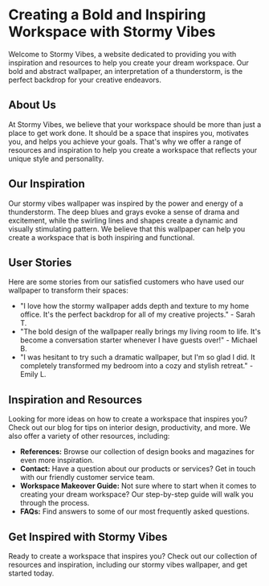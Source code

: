 <!--font:Poppins-->

# Creating a Bold and Inspiring Workspace with Stormy Vibes

Welcome to Stormy Vibes, a website dedicated to providing you with inspiration and resources to help you create your dream workspace. Our bold and abstract wallpaper, an interpretation of a thunderstorm, is the perfect backdrop for your creative endeavors.

## About Us

At Stormy Vibes, we believe that your workspace should be more than just a place to get work done. It should be a space that inspires you, motivates you, and helps you achieve your goals. That's why we offer a range of resources and inspiration to help you create a workspace that reflects your unique style and personality.

## Our Inspiration

Our stormy vibes wallpaper was inspired by the power and energy of a thunderstorm. The deep blues and grays evoke a sense of drama and excitement, while the swirling lines and shapes create a dynamic and visually stimulating pattern. We believe that this wallpaper can help you create a workspace that is both inspiring and functional.

## User Stories

Here are some stories from our satisfied customers who have used our wallpaper to transform their spaces:

- "I love how the stormy wallpaper adds depth and texture to my home office. It's the perfect backdrop for all of my creative projects." - Sarah T.
- "The bold design of the wallpaper really brings my living room to life. It's become a conversation starter whenever I have guests over!" - Michael B.
- "I was hesitant to try such a dramatic wallpaper, but I'm so glad I did. It completely transformed my bedroom into a cozy and stylish retreat." - Emily L.

## Inspiration and Resources

Looking for more ideas on how to create a workspace that inspires you? Check out our blog for tips on interior design, productivity, and more. We also offer a variety of other resources, including:

- **References:** Browse our collection of design books and magazines for even more inspiration.
- **Contact:** Have a question about our products or services? Get in touch with our friendly customer service team.
- **Workspace Makeover Guide:** Not sure where to start when it comes to creating your dream workspace? Our step-by-step guide will walk you through the process.
- **FAQs:** Find answers to some of our most frequently asked questions.

## Get Inspired with Stormy Vibes

Ready to create a workspace that inspires you? Check out our collection of resources and inspiration, including our stormy vibes wallpaper, and get started today.

<!--

Write me content for website with wallpaper which alt text is:

"An abstract interpretation of a thunderstorm"

The name/title of the page should not be 1:1 copy of the alt text but rather a real content of the website which is using this wallpaper.

- Use markdown format 
- Start with heading
- Heading should be short and concise
- The content should look like a real website 
- The website should not be about the wallpaper, wallpaper is just a related background
- Heading should be contain work "wallpaper" or "background"
- Include real sections like references, contact, user stories, etc. use things relevant to the page purpose.
- Feel free to use structure like headings, bullets, numbering, blockquotes, paragraphs, horizontal lines, etc.
- You can use formatting like bold or _italic_
- You can include UTF-8 emojis
- Links should be only #hash anchors (and you can refer to the document itself)
- Do not include images


---


# Stormy Vibes: A Bold Wallpaper for Your Creative Space

Welcome to Stormy Vibes, a website dedicated to providing you with inspiration and resources to help you create your dream workspace. Our bold and abstract wallpaper, an interpretation of a thunderstorm, is the perfect backdrop for your creative endeavors.

## About the Wallpaper

Our wallpaper features a unique abstract design that captures the essence of a thunderstorm. The deep blues and grays evoke a sense of power and energy, while the swirling lines and shapes create a dynamic and visually stimulating pattern. Whether you're looking to add some drama to your home office or create a bold accent wall in your living room, our wallpaper is sure to make a statement.

## User Stories

Here are some stories from our satisfied customers who have used our wallpaper to transform their spaces:

- "I love how the stormy wallpaper adds depth and texture to my home office. It's the perfect backdrop for all of my creative projects." - Sarah T.
- "The bold design of the wallpaper really brings my living room to life. It's become a conversation starter whenever I have guests over!" - Michael B.
- "I was hesitant to try such a dramatic wallpaper, but I'm so glad I did. It completely transformed my bedroom into a cozy and stylish retreat." - Emily L.

## Inspiration and Resources

Looking for more ideas on how to incorporate our stormy wallpaper into your space? Check out our blog for tips on interior design, DIY projects, and more. We also offer a variety of other resources, including:

- **References:** Browse our collection of design books and magazines for even more inspiration.
- **Contact:** Have a question about our products or services? Get in touch with our friendly customer service team.
- **Installation Guide:** Not sure how to install wallpaper? Our step-by-step guide will walk you through the process.
- **FAQs:** Find answers to some of our most frequently asked questions.

## Get Your Stormy Vibes Wallpaper Today

Ready to add some drama to your space? Order your stormy vibes wallpaper today and get ready to create your dream workspace.


---


Heading should not include word "wallpaper". The website should not be about the wallpaper itself, wallpaper is just a related background, rewrite whole content.


---


# Creating a Bold and Inspiring Workspace with Stormy Vibes

Welcome to Stormy Vibes, a website dedicated to providing you with inspiration and resources to help you create your dream workspace. Our bold and abstract wallpaper, an interpretation of a thunderstorm, is the perfect backdrop for your creative endeavors.

## About Us

At Stormy Vibes, we believe that your workspace should be more than just a place to get work done. It should be a space that inspires you, motivates you, and helps you achieve your goals. That's why we offer a range of resources and inspiration to help you create a workspace that reflects your unique style and personality.

## Our Inspiration

Our stormy vibes wallpaper was inspired by the power and energy of a thunderstorm. The deep blues and grays evoke a sense of drama and excitement, while the swirling lines and shapes create a dynamic and visually stimulating pattern. We believe that this wallpaper can help you create a workspace that is both inspiring and functional.

## User Stories

Here are some stories from our satisfied customers who have used our wallpaper to transform their spaces:

- "I love how the stormy wallpaper adds depth and texture to my home office. It's the perfect backdrop for all of my creative projects." - Sarah T.
- "The bold design of the wallpaper really brings my living room to life. It's become a conversation starter whenever I have guests over!" - Michael B.
- "I was hesitant to try such a dramatic wallpaper, but I'm so glad I did. It completely transformed my bedroom into a cozy and stylish retreat." - Emily L.

## Inspiration and Resources

Looking for more ideas on how to create a workspace that inspires you? Check out our blog for tips on interior design, productivity, and more. We also offer a variety of other resources, including:

- **References:** Browse our collection of design books and magazines for even more inspiration.
- **Contact:** Have a question about our products or services? Get in touch with our friendly customer service team.
- **Workspace Makeover Guide:** Not sure where to start when it comes to creating your dream workspace? Our step-by-step guide will walk you through the process.
- **FAQs:** Find answers to some of our most frequently asked questions.

## Get Inspired with Stormy Vibes

Ready to create a workspace that inspires you? Check out our collection of resources and inspiration, including our stormy vibes wallpaper, and get started today.


---


Write me a Google font which is best fitting for the website.

Pick from the list:
- Creepster
- Lobster
- IBM Plex Sans
- Poppins
- Lato
- Playfair Display
- Cabin
- Open Sans
- Dancing Script
- Raleway
- Roboto
- Alegreya
- Great Vibes
- Barlow Condensed
- Futura
- Orbitron
- Cinzel
- Exo 2
- Cinzel Decorative
- Inter
- Montserrat
- Cormorant Garamond


Write just the font name nothing else.


---


Poppins

-->
